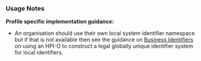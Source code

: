 ### Usage Notes

**Profile specific implementation guidance:**
- An organisation should use their own local system identifier namespace but if that is not available then see the guidance on [Business Identifiers](guidance.html#business-identifiers) on using an HPI-O to construct a legal globally unique identifier system for local identifiers. 
